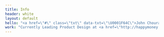 ```yaml
---
title: Info
header: white
layout: default
hello: "<a href=\"#\" class=\"txt\" data-txt=\"\U0001F64C\">John Choura Jr.</a> is a <a href=\"#\" class=\"txt\" data-txt=\"\U0001F601\">Designer</a>, <a href=\"#\" class=\"txt\" data-txt=\"\U0001F62C\">Developer</a>, <a href=\"#\" class=\"txt\" data-txt=\"\U0001F635\">Artist</a>, and <a href=\"#\" class=\"txt\" data-txt=\"☕️\">Craft Coffee</a> drinker in <a href=\"#\" class=\"txt\" data-txt=\"☀️\">Long Beach</a>, California.\n"
work: "Currently Leading Product Design at <a href=\"http://happymoney.com\" class=\"txt\" data-txt=\"\U0001F388\">Happy Money</a>. Occasional Adjunct Design Professor at <a href=\"https://www.biola.edu/art\" class=\"txt\" data-txt=\"\U0001F468‍\U0001F3EB\">Biola University.</a> <del>Previously at Envoy, Signal, and Biola.</del>\n"
---
```


